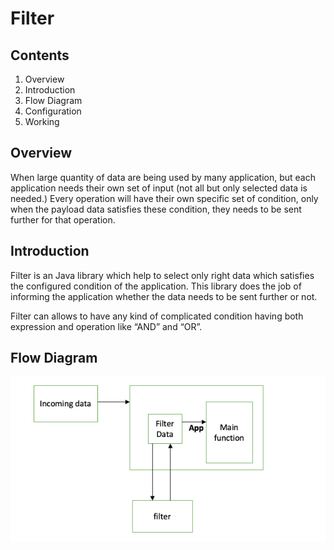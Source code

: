 # Filter

## Contents

1. Overview
2. Introduction
3. Flow Diagram
4. Configuration
5. Working

## Overview
When large quantity of data are being used by many application, but each application needs their own set of input (not all but only selected data is needed.) Every operation will have their own specific set of condition, only when the payload data satisfies these condition, they needs to be sent further for that operation.

## Introduction
Filter is an Java library which help to select only right data which satisfies the configured condition of the application. This library does the job of informing the application whether the data needs to be sent further or not.

Filter can allows to have any kind of complicated condition having both expression and operation like “AND” and “OR”.

## Flow Diagram

![Filter Design](https://github.com/Raghavendralacharya/Filter/blob/master/Design.png)
